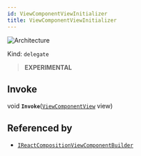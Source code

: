 ```yaml
---
id: ViewComponentViewInitializer
title: ViewComponentViewInitializer
---
```


![Architecture](https://img.shields.io/badge/architecture-new_only-blue)

Kind: `delegate`

> **EXPERIMENTAL**

## Invoke
void **`Invoke`**([`ViewComponentView`](ViewComponentView) view)

## Referenced by
- [`IReactCompositionViewComponentBuilder`](IReactCompositionViewComponentBuilder)
